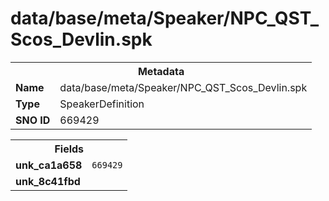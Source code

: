 <h1>data/base/meta/Speaker/NPC_QST_Scos_Devlin.spk</h1><table><tr><th colspan="100%">Metadata</th></tr><tr><td><b>Name</b></td><td>data/base/meta/Speaker/NPC_QST_Scos_Devlin.spk</td></tr><tr><td><b>Type</b></td><td>SpeakerDefinition</td></tr><tr><td><b>SNO ID</b></td><td>669429</td></tr></table>

<table><tr><th colspan="100%">Fields</th></tr><tr><td><b>unk_ca1a658</b></td><td><code>669429</code></td></tr><tr><td><b>unk_8c41fbd</b></td><td></td></tr></table>

